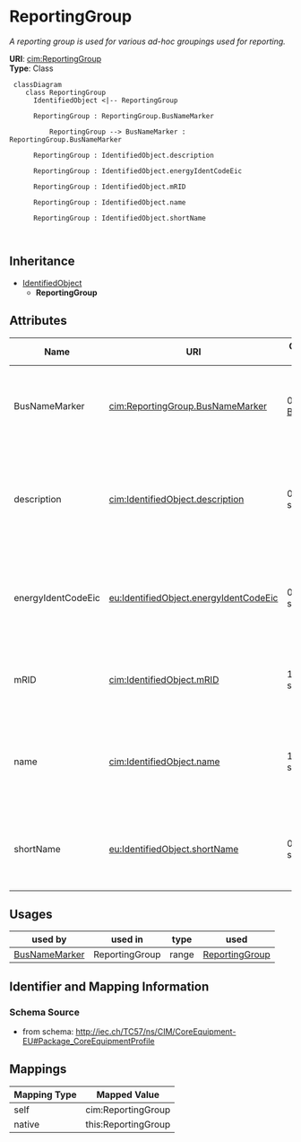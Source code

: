 # ReportingGroup


_A reporting group is used for various ad-hoc groupings used for reporting._





**URI**: [cim:ReportingGroup](http://iec.ch/TC57/CIM100#ReportingGroup)<br />
**Type**: Class




```mermaid
 classDiagram
    class ReportingGroup
      IdentifiedObject <|-- ReportingGroup
      
      ReportingGroup : ReportingGroup.BusNameMarker
        
          ReportingGroup --> BusNameMarker : ReportingGroup.BusNameMarker
        
      ReportingGroup : IdentifiedObject.description
        
      ReportingGroup : IdentifiedObject.energyIdentCodeEic
        
      ReportingGroup : IdentifiedObject.mRID
        
      ReportingGroup : IdentifiedObject.name
        
      ReportingGroup : IdentifiedObject.shortName
        
      
```





## Inheritance
* [IdentifiedObject](IdentifiedObject.md)
    * **ReportingGroup**



## Attributes


| Name | URI | Cardinality and Range | Description | Inheritance |
| ---  | --- | --- | --- | --- |
| BusNameMarker | [cim:ReportingGroup.BusNameMarker](http://iec.ch/TC57/CIM100#ReportingGroup.BusNameMarker) | 0..* <br />  [BusNameMarker](BusNameMarker.md)  | The bus name markers that belong to this reporting group | direct |
| description | [cim:IdentifiedObject.description](http://iec.ch/TC57/CIM100#IdentifiedObject.description) | 0..1 <br />  string  | The description is a free human readable text describing or naming the object | [IdentifiedObject](IdentifiedObject.md) |
| energyIdentCodeEic | [eu:IdentifiedObject.energyIdentCodeEic](http://iec.ch/TC57/CIM100-European#IdentifiedObject.energyIdentCodeEic) | 0..1 <br />  string  | The attribute is used for an exchange of the EIC code (Energy identification ... | [IdentifiedObject](IdentifiedObject.md) |
| mRID | [cim:IdentifiedObject.mRID](http://iec.ch/TC57/CIM100#IdentifiedObject.mRID) | 1..1 <br />  string  | Master resource identifier issued by a model authority | [IdentifiedObject](IdentifiedObject.md) |
| name | [cim:IdentifiedObject.name](http://iec.ch/TC57/CIM100#IdentifiedObject.name) | 1..1 <br />  string  | The name is any free human readable and possibly non unique text naming the o... | [IdentifiedObject](IdentifiedObject.md) |
| shortName | [eu:IdentifiedObject.shortName](http://iec.ch/TC57/CIM100-European#IdentifiedObject.shortName) | 0..1 <br />  string  | The attribute is used for an exchange of a human readable short name with len... | [IdentifiedObject](IdentifiedObject.md) |





## Usages

| used by | used in | type | used |
| ---  | --- | --- | --- |
| [BusNameMarker](BusNameMarker.md) | ReportingGroup | range | [ReportingGroup](ReportingGroup.md) |






## Identifier and Mapping Information







### Schema Source


* from schema: http://iec.ch/TC57/ns/CIM/CoreEquipment-EU#Package_CoreEquipmentProfile





## Mappings

| Mapping Type | Mapped Value |
| ---  | ---  |
| self | cim:ReportingGroup |
| native | this:ReportingGroup |




